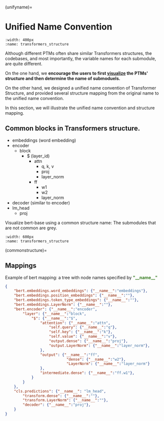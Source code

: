 (unifyname)=

# Unified Name Convention

```{figure} ../imgs/transformers_structure.png
:width: 400px
:name: transformers_structure
```

Although different PTMs often share similar Transformers structures, the codebases, and most importantly, the variable names for each submodule, are quite different.



On the one hand, we **encourage the users to first [visualize](visualization) the PTMs' structure and then determine the name of submoduels.**

On the other hand, we designed a unified name convention of Transformer Structure, and provided several structure mapping from the original name to the unified name convention. 

In this section, we will illustrate the unified name convention and structure mapping.


## Common blocks in Transformers structure.


- embeddings (word embedding)
- encoder
  - block
    - $ (layer_id)
      - attn
        - q, k, v
        - proj
        - layer_norm
      - ff
        - w1
        - w2
        - layer_norm
- decoder (similar to encoder)
- lm_head
  - proj

Visualize bert-base using a common structure name: The submodules that are not common are grey.

```{figure} ../imgs/commonstructure_vis.png
:width: 600px
:name: transformers_structure
```

(commonstructure)=
## Mappings

Example of bert mapping: a tree with node names specified by <span style="font-weight:bold;color:rgb(55, 125, 34);" >"\_\_name\_\_"</span>
```json
{
    "bert.embeddings.word_embeddings": {"__name__":"embeddings"},
    "bert.embeddings.position_embeddings": {"__name__":""},
    "bert.embeddings.token_type_embeddings": {"__name__":""},
    "bert.embeddings.LayerNorm": {"__name__":""},
    "bert.encoder": {"__name__":"encoder",
        "layer": {"__name__":"block",
            "$": {"__name__":"$",
                "attention": {"__name__":"attn",
                    "self.query": {"__name__":"q"},
                    "self.key": {"__name__":"k"},
                    "self.value": {"__name__":"v"},
                    "output.dense": {"__name__":"proj"},
                    "output.LayerNorm": {"__name__":"layer_norm"},
                },
                "output": {"__name__":"ff",
                            "dense": {"__name__":"w2"},
                            "LayerNorm": {"__name__":"layer_norm"}
                },
                "intermediate.dense": {"__name__":"ff.w1"},
            }
        }
    },
    "cls.predictions": {"__name__": "lm_head",
        "transform.dense": {"__name__":""},
        "transform.LayerNorm": {"__name__":""},
        "decoder": {"__name__":"proj"},
    }
}
```

